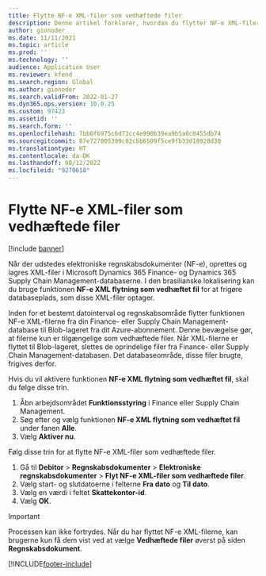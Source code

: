 ```yaml
---
title: Flytte NF-e XML-filer som vedhæftede filer
description: Denne artikel forklarer, hvordan du flytter NF-e XML-filer fra Microsoft Dynamics 365 Finance eller Dynamics 365 Supply Chain Management-databasen og gør dem tilgængelige som vedhæftede filer i stedet.
author: gionoder
ms.date: 11/11/2021
ms.topic: article
ms.prod: ''
ms.technology: ''
audience: Application User
ms.reviewer: kfend
ms.search.region: Global
ms.author: gionoder
ms.search.validFrom: 2022-01-27
ms.dyn365.ops.version: 10.0.25
ms.custom: 97423
ms.assetid: ''
ms.search.form: ''
ms.openlocfilehash: 7bb0fb975c6d73cc4e990b39ea9b5a0c0455db74
ms.sourcegitcommit: 87e727005399c82cbb6509f5ce9fb33d18928d30
ms.translationtype: HT
ms.contentlocale: da-DK
ms.lasthandoff: 08/12/2022
ms.locfileid: "9270618"
---
```

# <a name="move-nf-e-xml-files-as-attachments"></a>Flytte NF-e XML-filer som vedhæftede filer

[!include [banner](../includes/banner.md)] 


Når der udstedes elektroniske regnskabsdokumenter (NF-e), oprettes og lagres XML-filer i Microsoft Dynamics 365 Finance- og Dynamics 365 Supply Chain Management-databaserne. I den brasilianske lokalisering kan du bruge funktionen **NF-e XML flytning som vedhæftet fil** for at frigøre databaseplads, som disse XML-filer optager.

Inden for et bestemt datointerval og regnskabsområde flytter funktionen NF-e XML-filerne fra din Finance- eller Supply Chain Management-database til Blob-lageret fra dit Azure-abonnement. Denne bevægelse gør, at filerne kun er tilgængelige som vedhæftede filer. Når XML-filerne er flyttet til Blob-lageret, slettes de oprindelige filer fra Finance- eller Supply Chain Management-databasen. Det databaseområde, disse filer brugte, frigives derfor.

Hvis du vil aktivere funktionen **NF-e XML flytning som vedhæftet fil**, skal du følge disse trin.

1. Åbn arbejdsområdet **Funktionsstyring** i Finance eller Supply Chain Management.
2. Søg efter og vælg funktionen **NF-e XML flytning som vedhæftet fil** under fanen **Alle**.
3. Vælg **Aktiver nu**.

Følg disse trin for at flytte NF-e XML-filer som vedhæftede filer.

1. Gå til **Debitor** \> **Regnskabsdokumenter** \> **Elektroniske regnskabsdokumenter** \> **Flyt NF-e XML-filer som vedhæftede filer**.
2. Vælg start- og slutdatoerne i felterne **Fra dato** og **Til dato**.
3. Vælg en værdi i feltet **Skattekontor-id**.
4. Vælg **OK**.

> [!IMPORTANT]
> Processen kan ikke fortrydes. Når du har flyttet NF-e XML-filerne, kan brugerne kun få dem vist ved at vælge **Vedhæftede filer** øverst på siden **Regnskabsdokument**.

[!INCLUDE[footer-include](../../includes/footer-banner.md)]
